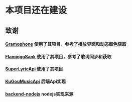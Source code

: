 # 本项目还在建设

## 致谢
#### [Gramophone](https://github.com/FoedusProgramme/Gramophone) 使用了其项目，参考了播放界面和动态颜色获取
#### [FlamingoSank](https://github.com/Yos-X/FlamingoSank) 使用了其项目，参考了歌词同步和获取
#### [SuperLyricApi](https://github.com/HChenX/SuperLyricApi) 使用了其项目
#### [KuGouMusicApi](https://github.com/MakcRe/KuGouMusicApi) 后端Api实现
#### [backend-nodejs](https://github.com/puerts/backend-nodejs) nodejs实现来源
